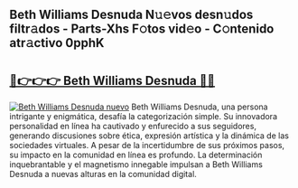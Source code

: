 ## Beth Williams Desnuda N𝚞𝚎vos desn𝚞dos filtr𝚊dos - Parts-Xhs F𝚘tos vid𝚎o - C𝚘ntenido atr𝚊ctivo 0pphK

# <h2><a href="http://mb9kdd.tromn.icu/?c=Beth+Williams+Desnuda">🔗👉👉👉 Beth Williams Desnuda 🔗🔗</a></h2>

[![Beth Williams Desnuda nuevo](https://i.imgur.com/pEAQMta.gif)](http://mb9kdd.tromn.icu/?c=Beth+Williams+Desnuda)
Beth Williams Desnuda, una persona intrigante y enigmática, desafía la categorización simple. Su innovadora personalidad en línea ha cautivado y enfurecido a sus seguidores, generando discusiones sobre ética, expresión artística y la dinámica de las sociedades virtuales. A pesar de la incertidumbre de sus próximos pasos, su impacto en la comunidad en línea es profundo. La determinación inquebrantable y el magnetismo innegable impulsan a Beth Williams Desnuda a nuevas alturas en la comunidad digital.
